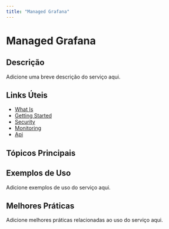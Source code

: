 ```yaml
---
title: "Managed Grafana"
---
```


# Managed Grafana

## Descrição

Adicione uma breve descrição do serviço aqui.

## Links Úteis

- [What Is](https://docs.aws.amazon.com/grafana/latest/userguide/what-is.html)
- [Getting Started](https://docs.aws.amazon.com/grafana/latest/userguide/getting-started.html)
- [Security](https://docs.aws.amazon.com/grafana/latest/userguide/security.html)
- [Monitoring](https://docs.aws.amazon.com/grafana/latest/userguide/monitoring.html)
- [Api](https://docs.aws.amazon.com/grafana/latest/userguide/api.html)

## Tópicos Principais



## Exemplos de Uso

Adicione exemplos de uso do serviço aqui.

## Melhores Práticas

Adicione melhores práticas relacionadas ao uso do serviço aqui.

